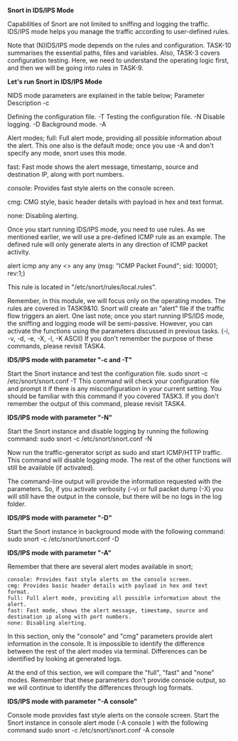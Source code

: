 **Snort in IDS/IPS Mode**

Capabilities of Snort are not limited to sniffing and logging the traffic. IDS/IPS mode helps you manage the traffic according to user-defined rules.

Note that (N)IDS/IPS mode depends on the rules and configuration. TASK-10 summarises the essential paths, files and variables. Also, TASK-3 covers configuration testing. Here, we need to understand the operating logic first, and then we will be going into rules in TASK-9.


**Let's run Snort in IDS/IPS Mode**

NIDS mode parameters are explained in the table below;
Parameter	Description
-c	

Defining the configuration file.
-T	Testing the configuration file.
-N	Disable logging.
-D	Background mode.
-A	

Alert modes;
full: Full alert mode, providing all possible information about the alert. This one also is the default mode; once you use -A and don't specify any mode, snort uses this mode.

fast:  Fast mode shows the alert message, timestamp, source and destination IP, along with port numbers.

console: Provides fast style alerts on the console screen.

cmg: CMG style, basic header details with payload in hex and text format.

none: Disabling alerting.

Once you start running IDS/IPS mode, you need to use rules. As we mentioned earlier, we will use a pre-defined ICMP rule as an example. The defined rule will only generate alerts in any direction of ICMP packet activity.

alert icmp any any <> any any  (msg: "ICMP Packet Found"; sid: 100001; rev:1;)

This rule is located in "/etc/snort/rules/local.rules".

Remember, in this module, we will focus only on the operating modes. The rules are covered in TASK9&10. Snort will create an "alert" file if the traffic flow triggers an alert. One last note; once you start running IPS/IDS mode, the sniffing and logging mode will be semi-passive. However, you can activate the functions using the parameters discussed in previous tasks. (-i, -v, -d, -e, -X, -l, -K ASCII) If you don't remember the purpose of these commands, please revisit TASK4.


**IDS/IPS mode with parameter "-c and -T"**

Start the Snort instance and test the configuration file. sudo snort -c /etc/snort/snort.conf -T  This command will check your configuration file and prompt it if there is any misconfiguratioın in your current setting. You should be familiar with this command if you covered TASK3. If you don't remember the output of this command, please revisit TASK4.


**IDS/IPS mode with parameter "-N"**

Start the Snort instance and disable logging by running the following command: sudo snort -c /etc/snort/snort.conf -N

Now run the traffic-generator script as sudo and start ICMP/HTTP traffic. This command will disable logging mode. The rest of the other functions will still be available (if activated).

The command-line output will provide the information requested with the parameters. So, if you activate verbosity (-v) or full packet dump (-X) you will still have the output in the console, but there will be no logs in the log folder.


**IDS/IPS mode with parameter "-D"**

Start the Snort instance in background mode with the following command: sudo snort -c /etc/snort/snort.conf -D

**IDS/IPS mode with parameter "-A"**

Remember that there are several alert modes available in snort;

    console: Provides fast style alerts on the console screen.
    cmg: Provides basic header details with payload in hex and text format.
    full: Full alert mode, providing all possible information about the alert.
    fast: Fast mode, shows the alert message, timestamp, source and destination ıp along with port numbers.
    none: Disabling alerting.

In this section, only the "console" and "cmg" parameters provide alert information in the console. It is impossible to identify the difference between the rest of the alert modes via terminal. Differences can be identified by looking at generated logs. 

At the end of this section, we will compare the "full", "fast" and "none" modes. Remember that these parameters don't provide console output, so we will continue to identify the differences through log formats.


**IDS/IPS mode with parameter "-A console"**

Console mode provides fast style alerts on the console screen. Start the Snort instance in console alert mode (-A console ) with the following command sudo snort -c /etc/snort/snort.conf -A console
